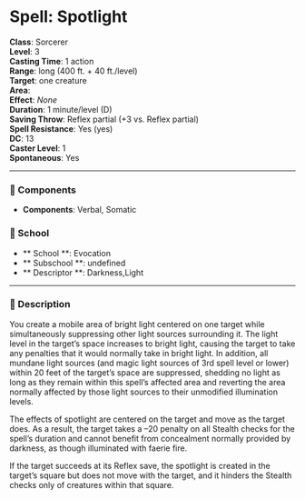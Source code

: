 
# Spell: Spotlight
**Class**: Sorcerer  
**Level**: 3  
**Casting Time**: 1 action  
**Range**: long (400 ft. + 40 ft./level)  
**Target**: one creature  
**Area**:   
**Effect**: _None_  
**Duration**: 1 minute/level (D)  
**Saving Throw**: Reflex partial (+3 vs. Reflex partial)  
**Spell Resistance**: Yes (yes)  
**DC**: 13  
**Caster Level**: 1  
**Spontaneous**: Yes

---

### 🔮 Components
- **Components**: Verbal, Somatic

### 🏫 School
- ** School **: Evocation
- ** Subschool **: undefined
- ** Descriptor **: Darkness,Light
---

### 📜 Description
You create a mobile area of bright light centered on one target while simultaneously suppressing other light sources surrounding it. The light level in the target’s space increases to bright light, causing the target to take any penalties that it would normally take in bright light. In addition, all mundane light sources (and magic light sources of 3rd spell level or lower) within 20 feet of the target’s space are suppressed, shedding no light as long as they remain within this spell’s affected area and reverting the area normally affected by those light sources to their unmodified illumination levels.

The effects of spotlight are centered on the target and move as the target does. As a result, the target takes a –20 penalty on all Stealth checks for the spell’s duration and cannot benefit from concealment normally provided by darkness, as though illuminated with faerie fire.

If the target succeeds at its Reflex save, the spotlight is created in the target’s square but does not move with the target, and it hinders the Stealth checks only of creatures within that square.
